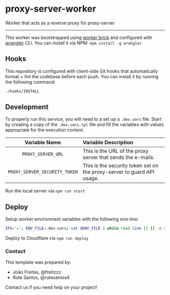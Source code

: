 # proxy-server-worker

Worker that acts as a reverse proxy for proxy-server

---

This worker was bootstrapped using [worker brick](https://github.com/dart-pacotes/.brick) and configured with [wrangler](https://github.com/cloudflare/wrangler) CLI. You can install it via NPM: `npm install -g wrangler`

## Hooks

This repository is configured with client-side Git hooks that automatically format + lint the codebase before each push. You can install it by running the following command:

```bash
./hooks/INSTALL
```

## Development

To properly run this service, you will need to a set up a `.dev.vars` file. Start by creating a copy of the `.dev.vars.tpl` file and fill the variables with values appropriate for the execution context.

|  Variable Name   | Variable Description |
| :--------------: | :------------------- |
| `PROXY_SERVER_URL` | This is the URL of the proxy server that sends the e-mails.      |
| `PROXY_SERVER_SECURITY_TOKEN` | This is the security token set on the proxy-server to guard API usage.      |

Run the local server via `npm run start`

## Deploy

Setup worker environment variables with the following one-line:

```bash
IFS='='; ENV_FILE=.dev.vars; cat $ENV_FILE | while read line || [[ -n $line ]]; do read -ra envy <<< $line; wrangler secret put ${envy[0]} <<< ${envy[1]} ; done
```

Deploy to Cloudflare via `npm run deploy`

### Contact

This template was prepared by:

- João Freitas, @freitzzz
- Rute Santos, @rutesantos4

Contact us if you need help on your project!

